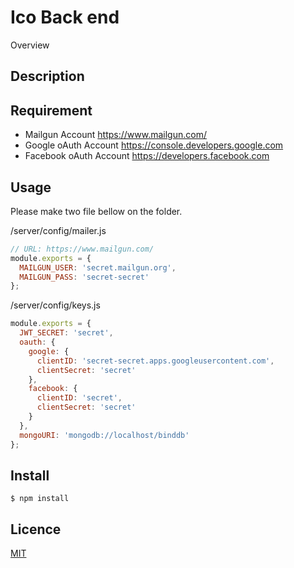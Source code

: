 # Ico Back end

Overview

## Description

## Requirement

- Mailgun Account
  https://www.mailgun.com/
- Google oAuth Account
  https://console.developers.google.com
- Facebook oAuth Account
  https://developers.facebook.com

## Usage

Please make two file bellow on the folder.

/server/config/mailer.js

```js
// URL: https://www.mailgun.com/
module.exports = {
  MAILGUN_USER: 'secret.mailgun.org',
  MAILGUN_PASS: 'secret-secret'
};
```

/server/config/keys.js

```js
module.exports = {
  JWT_SECRET: 'secret',
  oauth: {
    google: {
      clientID: 'secret-secret.apps.googleusercontent.com',
      clientSecret: 'secret'
    },
    facebook: {
      clientID: 'secret',
      clientSecret: 'secret'
    }
  },
  mongoURI: 'mongodb://localhost/binddb'
};
```

## Install

```
$ npm install
```

## Licence

[MIT](https://github.com/tcnksm/tool/blob/master/LICENCE)
